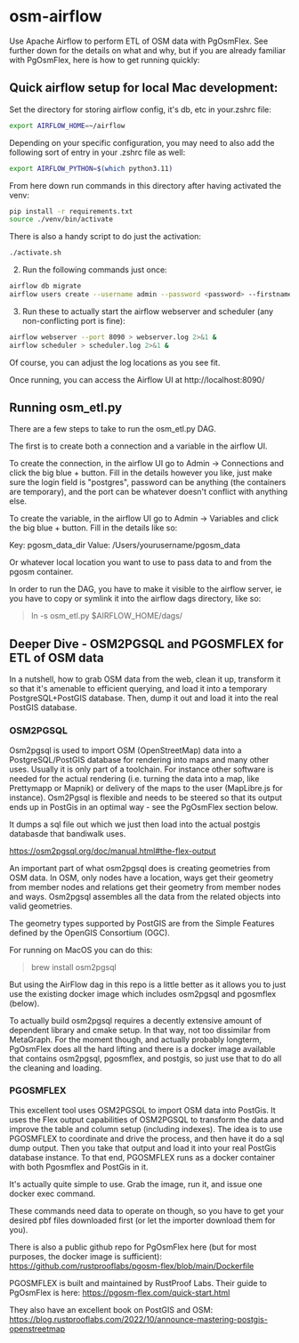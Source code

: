 # osm-airflow

Use Apache Airflow to perform ETL of OSM data with PgOsmFlex. See further down for the details on what and why, but if you are already familiar with PgOsmFlex, here is how to get running quickly:

## Quick airflow setup for local Mac development:

Set the directory for storing airflow config, it's db, etc in your.zshrc file:

```bash
export AIRFLOW_HOME=~/airflow
```

Depending on your specific configuration, you may need to also add the following sort of entry in your .zshrc file as well:

```bash
export AIRFLOW_PYTHON=$(which python3.11)
```

From here down run commands in this directory after having activated the venv:
```bash
pip install -r requirements.txt
source ./venv/bin/activate
```

There is also a handy script to do just the activation: 
```bash
./activate.sh
```

2. Run the following commands just once:

```bash
airflow db migrate
airflow users create --username admin --password <password> --firstname <yourfirstname> --lastname <yourlastname> --role Admin --email <youremail>
```

3. Run these to actually start the airflow webserver and scheduler (any non-conflicting port is fine):

```bash
airflow webserver --port 8090 > webserver.log 2>&1 &
airflow scheduler > scheduler.log 2>&1 &
```
Of course, you can adjust the log locations as you see fit.

Once running, you can access the Airflow UI at http://localhost:8090/

## Running osm_etl.py

There are a few steps to take to run the osm_etl.py DAG. 

The first is to create both a connection and a variable in the airflow UI.

To create the connection, in the airflow UI go to Admin -> Connections and click the big blue + button. Fill in the details however you like, just make sure the login field is "postgres", password can be anything (the containers are temporary), and the port can be whatever doesn't conflict with anything else.

To create the variable, in the airflow UI go to Admin -> Variables and click the big blue + button. Fill in the details like so:

Key: pgosm_data_dir
Value: /Users/yourusername/pgosm_data

Or whatever local location you want to use to pass data to and from the pgosm container.

In order to run the DAG, you have to make it visible to the airflow server, ie you have to copy or symlink it into the airflow dags directory, like so:
>ln -s osm_etl.py $AIRFLOW_HOME/dags/


## Deeper Dive - OSM2PGSQL and PGOSMFLEX for ETL of OSM data

In a nutshell, how to grab OSM data from the web, clean it up, transform it so that it's amenable to efficient querying, and load it into a temporary PostgreSQL+PostGIS database. Then, dump it out and load it into the real PostGIS database. 

### OSM2PGSQL

Osm2pgsql is used to import OSM (OpenStreetMap) data into a PostgreSQL/PostGIS database for rendering into maps and many other uses. Usually it is only part of a toolchain. For instance other software is needed for the actual rendering (i.e. turning the data into a map, like Prettymapp or Mapnik) or delivery of the maps to the user (MapLibre.js for instance). Osm2Pgsql is flexible and needs to be steered so that its output ends up in PostGis in an optimal way - see the PgOsmFlex section below.

It dumps a sql file out which we just then load into the actual postgis databasde that bandiwalk uses.

<https://osm2pgsql.org/doc/manual.html#the-flex-output>

An important part of what osm2pgsql does is creating geometries from OSM data. In OSM, only nodes have a location, ways get their geometry from member nodes and relations get their geometry from member nodes and ways. Osm2pgsql assembles all the data from the related objects into valid geometries.

The geometry types supported by PostGIS are from the Simple Features defined by the OpenGIS Consortium (OGC).

For running on MacOS you can do this:
>brew install osm2pgsql

But using the AirFlow dag in this repo is a little better as it allows you to just use the existing docker image which includes osm2pgsql and pgosmflex (below).

To actually build osm2pgsql requires a decently extensive amount of dependent library and cmake setup. In that way, not too dissimilar from MetaGraph. For the moment though, and actually probably longterm, PgOsmFlex does all the hard lifting and there is a docker image available that contains osm2pgsql, pgosmflex, and postgis, so just use that to do all the cleaning and loading. 

### PGOSMFLEX

This excellent tool uses OSM2PGSQL to import OSM data into PostGis. It uses the Flex output capabilities of OSM2PGSQL to transform the data and improve the table and column setup (including indexes). The idea is to use PGOSMFLEX to coordinate and drive the process, and then have it do a sql dump output. Then you take that output and load it into your real PostGis database instance. To that end, PGOSMFLEX runs as a docker container with both Pgosmflex and PostGis in it.

It's actually quite simple to use. Grab the image, run it, and issue one docker exec command.

These commands need data to operate on though, so you have to get your desired pbf files downloaded first (or let the importer download them for you). 

There is also a public github repo for PgOsmFlex here (but for most purposes, the docker image is sufficient):
<https://github.com/rustprooflabs/pgosm-flex/blob/main/Dockerfile>

PGOSMFLEX is built and maintained by RustProof Labs. Their guide to PgOsmFlex is here:
<https://pgosm-flex.com/quick-start.html>

They also have an excellent book on PostGIS and OSM:
<https://blog.rustprooflabs.com/2022/10/announce-mastering-postgis-openstreetmap>